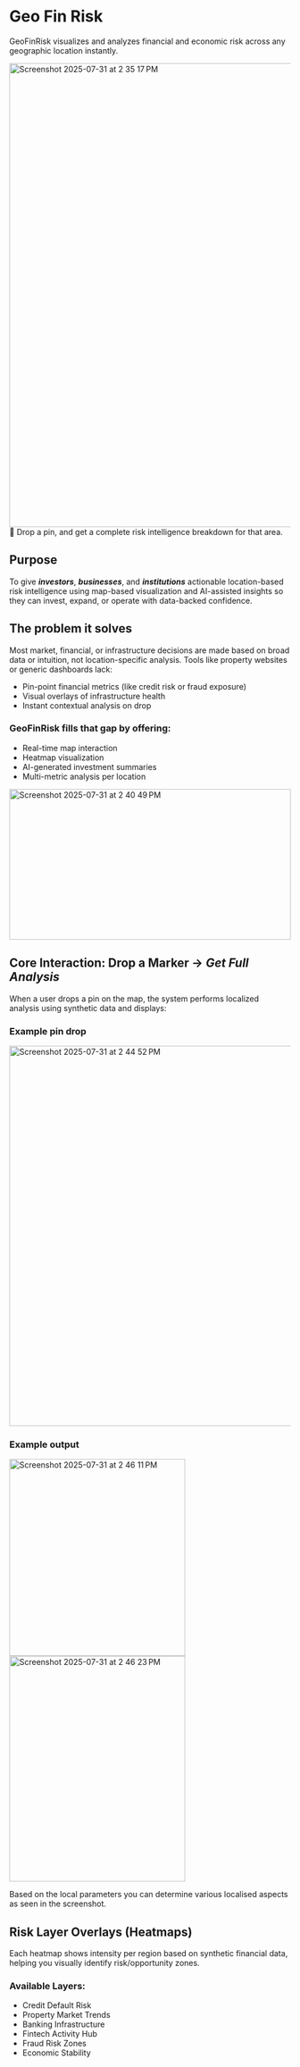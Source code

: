 # Geo Fin Risk 
GeoFinRisk visualizes and analyzes financial and economic risk across any geographic location instantly.


<img width="1470" height="831" alt="Screenshot 2025-07-31 at 2 35 17 PM" src="https://github.com/user-attachments/assets/14256cf2-d0eb-4a13-8bdf-36b07c6f7452" />
📍 Drop a pin, and get a complete risk intelligence breakdown for that area.

## Purpose 
To give ***investors***, ***businesses***, and ***institutions*** actionable location-based risk intelligence using map-based visualization and AI-assisted insights so they can invest, expand, or operate with data-backed confidence.


## The problem it solves 
Most market, financial, or infrastructure decisions are made based on broad data or intuition, not location-specific analysis. Tools like property websites or generic dashboards lack:
- Pin-point financial metrics (like credit risk or fraud exposure)
- Visual overlays of infrastructure health
- Instant contextual analysis on drop

### GeoFinRisk fills that gap by offering:
- Real-time map interaction
- Heatmap visualization
- AI-generated investment summaries
- Multi-metric analysis per location
<img width="504" height="270" alt="Screenshot 2025-07-31 at 2 40 49 PM" src="https://github.com/user-attachments/assets/1bb3f18c-1d82-47cd-8c78-2921e98fc02f" />


## Core Interaction: Drop a Marker → ***Get Full Analysis***
When a user drops a pin on the map, the system performs localized analysis using synthetic data and displays:

### Example pin drop
<img width="596" height="681" alt="Screenshot 2025-07-31 at 2 44 52 PM" src="https://github.com/user-attachments/assets/b67699c4-3749-4a5a-8438-ef3f6e1021cd" />

### Example output 
<img width="315" height="353" alt="Screenshot 2025-07-31 at 2 46 11 PM" src="https://github.com/user-attachments/assets/d5af2d0e-653d-412f-92f0-d32d9db377b6" />
<img width="315" height="404" alt="Screenshot 2025-07-31 at 2 46 23 PM" src="https://github.com/user-attachments/assets/279e04cd-ff81-4b53-9f05-07a2d669422e" />

Based on the local parameters you can determine various localised aspects as seen in the screenshot. 



## Risk Layer Overlays (Heatmaps)
Each heatmap shows intensity per region based on synthetic financial data, helping you visually identify risk/opportunity zones.

### Available Layers:
- Credit Default Risk
- Property Market Trends
- Banking Infrastructure
- Fintech Activity Hub
- Fraud Risk Zones
- Economic Stability



